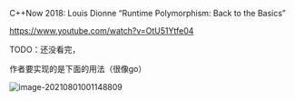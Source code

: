 C++Now 2018: Louis Dionne “Runtime Polymorphism: Back to the Basics”

https://www.youtube.com/watch?v=OtU51Ytfe04



TODO：还没看完，



作者要实现的是下面的用法（很像go）

![image-20210801001148809](../images/image-20210801001148809.png)

